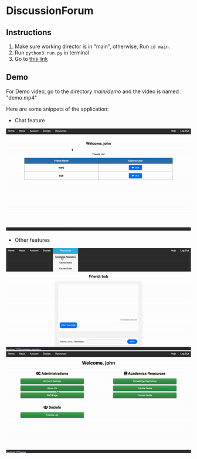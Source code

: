 # DiscussionForum

## Instructions 

1. Make sure working director is in "main", otherwise, Run `cd main`. 
2. Run `python3 run.py` in terminal 
3. Go to [this link](http://localhost:7777/) 


## Demo

For Demo video, go to the directory *main/demo* and the video is named "demo.mp4"

Here are some snippets of the application:

- Chat feature

![](./main/demo/chat.gif)

- Other features

![](./main/demo/web-1.gif)
![](./main/demo/web-2.gif)

